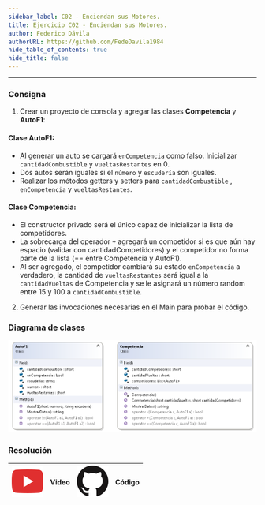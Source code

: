```yaml
---
sidebar_label: C02 - Enciendan sus Motores.
title: Ejercicio C02 - Enciendan sus Motores.
author: Federico Dávila
authorURL: https://github.com/FedeDavila1984
hide_table_of_contents: true
hide_title: false
---
```

---
### Consigna

1. Crear un proyecto de consola y agregar las clases **Competencia** y **AutoF1**:

#### Clase AutoF1:
+ Al generar un auto se cargará <code>enCompetencia</code> como falso. Inicializar <code>cantidadCombustible</code> y <code>vueltasRestantes</code> en 0.
+ Dos autos serán iguales si el <code>número</code> y <code>escudería</code> son iguales.
+ Realizar los métodos getters y setters para <code>cantidadCombustible</code> , <code>enCompetencia</code> y <code>vueltasRestantes</code>.

#### Clase Competencia:
+ El constructor privado será el único capaz de inicializar la lista de competidores.
+ La sobrecarga del operador <code>+</code> agregará un competidor si es que aún hay espacio (validar con cantidadCompetidores) y el competidor no forma parte de la lista (== entre Competencia y AutoF1).
+ Al ser agregado, el competidor cambiará su estado <code>enCompetencia</code> a verdadero, la cantidad de <code>vueltasRestantes</code> será igual a la <code>cantidadVueltas</code> de Competencia y se le asignará un número random entre 15 y 100 a <code>cantidadCombustible</code>.

2. Generar las invocaciones necesarias en el Main para probar el código.

### Diagrama de clases

![Diagrama de clase Estadistica Deportiva](/clases/06-colecciones/Ejercicios/diagramaCarreraF1.PNG)

### Resolución
| ![img](/base/youtube.svg) | Video | ![img](/base/github.svg) | Código |
| :-------------------------------------: | :---: | :------------------------------------: | :----: |
